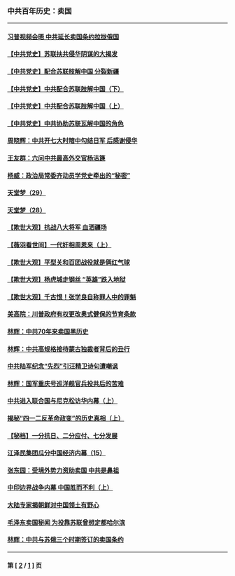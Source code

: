 ### 中共百年历史：卖国
---
#### [习普视频会晤 中共延长卖国条约拉拢俄国](../../pages/nf1176117/n13060971.md?12130430) 
#### [【中共党史】苏联扶共侵华阴谋的大揭发](../../pages/nf1176117/n13056050.md?12130430) 
#### [【中共党史】配合苏联肢解中国 分裂新疆](../../pages/nf1176117/n13040700.md?12130430) 
#### [【中共党史】中共配合苏联肢解中国（下）](../../pages/nf1176117/n13035660.md?12130430) 
#### [【中共党史】中共配合苏联肢解中国（上）](../../pages/nf1176117/n13030262.md?12130430) 
#### [【中共党史】中共协助苏联瓦解中国的角色](../../pages/nf1176117/n13018109.md?12130430) 
#### [周晓辉：中共开七大时暗中勾结日军 后感谢侵华](../../pages/nf1176117/n12921960.md?12130430) 
#### [王友群：六问中共最高外交官杨洁篪](../../pages/nf1176117/n12836495.md?12130430) 
#### [杨威：政治局常委齐动员学党史牵出的“秘密”](../../pages/nf1176117/n12764642.md?12130430) 
#### [天堂梦（29）](../../pages/nf1176117/n12408465.md?12130430) 
#### [天堂梦（28）](../../pages/nf1176117/n12408309.md?12130430) 
#### [【欺世大观】抗战八大将军 血洒疆场](../../pages/nf1176117/n12357044.md?12130430) 
#### [【薇羽看世间】一代奸相周恩来（上）](../../pages/nf1176117/n12401109.md?12130430) 
#### [【欺世大观】平型关和百团战役就是俩红气球](../../pages/nf1176117/n12359157.md?12130430) 
#### [【欺世大观】杨虎城走钢丝 “英雄”跌入地狱](../../pages/nf1176117/n12358840.md?12130430) 
#### [【欺世大观】千古恨！张学良自称罪人中的罪魁](../../pages/nf1176117/n12358629.md?12130430) 
#### [美高院：川普政府有权更改奥式健保的节育条款](../../pages/nf1176117/n12242171.md?12130430) 
#### [林辉：中共70年来卖国黑历史](../../pages/nf1176117/n11552181.md?12130430) 
#### [林辉：中共高规格接待蒙古独裁者背后的丑行](../../pages/nf1176117/n11225005.md?12130430) 
#### [中共陆军纪念“先烈”引汪精卫诗句遭嘲讽](../../pages/nf1176117/n11153345.md?12130430) 
#### [林辉：国军重庆号巡洋舰官兵投共后的苦难](../../pages/nf1176117/n10997801.md?12130430) 
#### [中共进入联合国与尼克松访华内幕（上）](../../pages/nf1176117/n10138788.md?12130430) 
#### [揭秘“四一二反革命政变”的历史真相（上）](../../pages/nf1176117/n9996650.md?12130430) 
#### [【秘档】一分抗日、二分应付、七分发展](../../pages/nf1176117/n9331484.md?12130430) 
#### [江泽民集团瓜分中国经济内幕（15）](../../pages/nf1176117/n9268584.md?12130430) 
#### [张东园：受境外势力资助卖国 中共是鼻祖](../../pages/nf1176117/n9272480.md?12130430) 
#### [中印边界战争内幕 中国胜而不利（上）](../../pages/nf1176117/n9252458.md?12130430) 
#### [大陆专家揭朝鲜对中国领土有野心](../../pages/nf1176117/n9074056.md?12130430) 
#### [毛泽东卖国秘闻 为投靠苏联曾想定都哈尔滨](../../pages/nf1176117/n9058631.md?12130430) 
#### [林辉：中共与苏俄三个时期签订的卖国条约](../../pages/nf1176117/n9036062.md?12130430) 

---
#### 第 [ [2](./2.md?12130430) / [1](./1.md?12130430) ] 页
